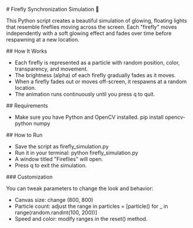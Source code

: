 \# Firefly Synchronization Simulation 🌌



This Python script creates a beautiful simulation of glowing, floating lights that resemble fireflies moving across the screen. Each "firefly" moves independently with a soft glowing effect and fades over time before respawning at a new location.



\## How It Works



* Each firefly is represented as a particle with random position, color, transparency, and movement.
* The brightness (alpha) of each firefly gradually fades as it moves.
* When a firefly fades out or moves off-screen, it respawns at a random location.
* The animation runs continuously until you press q to quit.



\## Requirements



* Make sure you have Python and OpenCV installed.
  pip install opencv-python numpy



\## How to Run



* Save the script as firefly\_simulation.py
* Run it in your terminal:
  python firefly\_simulation.py
* A window titled "Fireflies" will open.
* Press q to exit the simulation.



\### Customization



You can tweak parameters to change the look and behavior:



* Canvas size: change (800, 800)
* Particle count: adjust the range in particles = \[particle() for \_ in range(random.randint(100, 200))]
* Speed and color: modify ranges in the reset() method.
